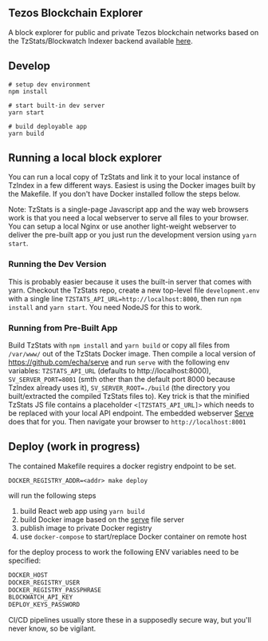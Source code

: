 ## Tezos Blockchain Explorer

A block explorer for public and private Tezos blockchain networks based on the TzStats/Blockwatch Indexer backend available [here](https://github.com/blockwatch-cc/tzindex).

## Develop

```
# setup dev environment
npm install

# start built-in dev server
yarn start

# build deployable app
yarn build
```

## Running a local block explorer

You can run a local copy of TzStats and link it to your local instance of TzIndex in a few different ways. Easiest is using the Docker images built by the Makefile. If you don't have Docker installed follow the steps below.

Note: TzStats is a single-page Javascript app and the way web browsers work is that you need a local webserver to serve all files to your browser. You can setup a local Nginx or use another light-weight webserver to deliver the pre-built app or you just run the development version using `yarn start`. 

### Running the Dev Version
This is probably easier because it uses the built-in server that comes with yarn. Checkout the TzStats repo, create a new top-level file `development.env` with a single line `TZSTATS_API_URL=http://localhost:8000`, then run `npm install` and `yarn start`. You need NodeJS for this to work.

### Running from Pre-Built App 

Build TzStats with `npm install` and `yarn build` or copy all files from `/var/www/` out of the TzStats Docker image. Then compile a local version of https://github.com/echa/serve and run `serve` with the following env variables: `TZSTATS_API_URL` (defaults to http://localhost:8000), `SV_SERVER_PORT=8001` (smth other than the default port 8000 because TzIndex already uses it), `SV_SERVER_ROOT=./build` (the directory you built/extracted the compiled TzStats files to). Key trick is that the minified TzStats JS file contains a placeholder `<[TZSTATS_API_URL]>` which needs to be replaced with your local API endpoint. The embedded webserver [Serve](github.com/echa/serve) does that for you. Then navigate your browser to `http://localhost:8001`

## Deploy (work in progress)

The contained Makefile requires a docker registry endpoint to be set.

```
DOCKER_REGISTRY_ADDR=<addr> make deploy
```

will run the following steps

1. build React web app using `yarn build`
2. build Docker image based on the [serve](https://github.com/echa/serve) file server
3. publish image to private Docker registry
4. use `docker-compose` to start/replace Docker container on remote host

for the deploy process to work the following ENV variables need to be specified:

```sh
DOCKER_HOST
DOCKER_REGISTRY_USER
DOCKER_REGISTRY_PASSPHRASE
BLOCKWATCH_API_KEY
DEPLOY_KEYS_PASSWORD
```

CI/CD pipelines usually store these in a supposedly secure way, but you'll never know, so be vigilant.
